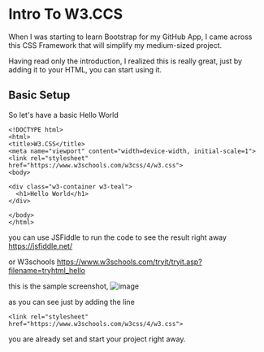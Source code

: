 # Intro To W3.CCS
When I was starting to learn Bootstrap for my GitHub App,
I came across this CSS Framework that will simplify
my medium-sized project.

Having read only the introduction, I realized this 
is really great, just by adding it to your HTML,
you can start using it.

## Basic Setup
So let's have a basic Hello World

```
<!DOCTYPE html>
<html>
<title>W3.CSS</title>
<meta name="viewport" content="width=device-width, initial-scale=1">
<link rel="stylesheet" href="https://www.w3schools.com/w3css/4/w3.css">
<body>

<div class="w3-container w3-teal">
  <h1>Hello World</h1>
</div>

</body>
</html> 
```
you can use JSFiddle to run the code to see the 
result right away <https://jsfiddle.net/>

or W3schools 
<https://www.w3schools.com/tryit/tryit.asp?filename=tryhtml_hello>

this is the sample screenshot,
![image](https://user-images.githubusercontent.com/47092464/146556416-3c05b18c-2cc7-4c03-b6b7-8635c9898ff6.png)

as you can see just by adding the line 

`<link rel="stylesheet" href="https://www.w3schools.com/w3css/4/w3.css">`

you are already set and start your project right away.
